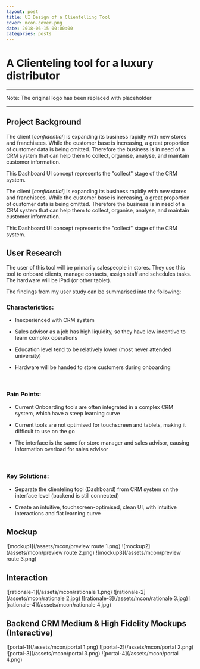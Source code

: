 ```yaml
---
layout: post
title: UI Design of a Clientelling Tool
cover: mcon-cover.png
date: 2018-06-15 00:00:00
categories: posts
---
```


# A Clienteling tool for a luxury distributor

---
Note: The original logo has been replaced with placeholder

---

## Project Background

The client [*confidential*] is expanding its business rapidly with new stores and franchisees. While the customer base is increasing, a great proportion of customer data is being omitted. Therefore the business is in need of a CRM system that can help them to collect, organise, analyse, and maintain customer information.


This Dashboard UI concept represents the "collect" stage of the CRM system.

The client [*confidential*] is expanding its business rapidly with new stores and franchisees. While the customer base is increasing, a great proportion of customer data is being omitted. Therefore the business is in need of a CRM system that can help them to collect, organise, analyse, and maintain customer information.

This Dashboard UI concept represents the "collect" stage of the CRM system.

## User Research
The user of this tool will be primarily salespeople in stores. They use this tool to onboard clients, manage contacts, assign staff and schedules tasks. The hardware will be iPad (or other tablet).

The findings from my user study can be summarised into the following:

### Characteristics:    

- Inexperienced with CRM system  

- Sales advisor as a job has high liquidity, so they have low incentive to learn complex operations  

- Education level tend to be relatively lower (most never attended university)  

- Hardware will be handed to store customers during onboarding  

​

### Pain Points:
- Current Onboarding tools are often integrated in a complex CRM system, which have a steep learning curve

- Current tools are not optimised for touchscreen and tablets, making it difficult to use on the go

- The interface is the same for store manager and sales advisor, causing information overload for sales advisor

​

### Key Solutions:
- Separate the clienteling tool (Dashboard) from CRM system on the interface level (backend is still connected)

- Create an intuitive, touchscreen-optimised, clean UI, with intuitive interactions and flat learning curve

## ​Mockup
![mockup1](/assets/mcon/preview route 1.png)
![mockup2](/assets/mcon/preview route 2.png)
![mockup3](/assets/mcon/preview route 3.png)

## Interaction  

![rationale-1](/assets/mcon/rationale 1.png)
![rationale-2](/assets/mcon/rationale 2.jpg)
![rationale-3](/assets/mcon/rationale 3.jpg)
![rationale-4](/assets/mcon/rationale 4.jpg)

## Backend CRM Medium & High Fidelity Mockups (Interactive)

![portal-1](/assets/mcon/portal 1.png)
![portal-2](/assets/mcon/portal 2.png)
![portal-3](/assets/mcon/portal 3.png)
![portal-4](/assets/mcon/portal 4.png)
